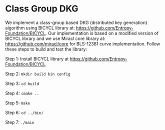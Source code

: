 # Class Group DKG

We implement a class-group based DKG (distributed key generation) algorithm using BICYCL library at: https://github.com/Entropy-Foundation/BICYCL.
Our implementation is based on a modified version of BICYCL library and we use Miracl core library at: https://github.com/miracl/core for BLS-12381 curve implementation.
Follow these steps to build and test the library:

Step 1: Install BICYCL library at https://github.com/Entropy-Foundation/BICYCL

Step 2: `mkdir build bin config`

Step 3: `cd build`

Step 4: `cmake ..`

Step 5: `make`

Step 6: `cd ../bin/`

Step 7: `./main`
